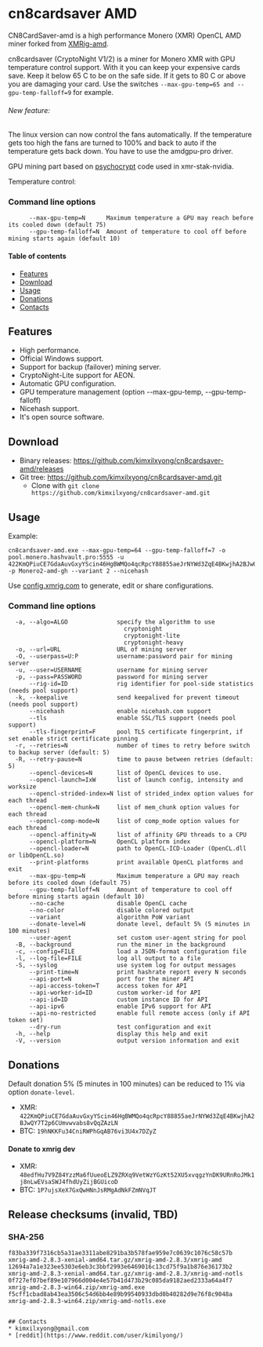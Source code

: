 # cn8cardsaver AMD

CN8CardSaver-amd is a high performance Monero (XMR) OpenCL AMD miner forked from [XMRig-amd](https://github.com/xmrig/xmrig-amd).

cn8cardsaver (CryptoNight V1/2) is a miner for Monero XMR with GPU temperature control support. With it you can keep your expensive cards save.
Keep it below 65 C to be on the safe side. If it gets to 80 C or above you are damaging your card.
Use the switches ```--max-gpu-temp=65 and --gpu-temp-falloff=9``` for example.

###### New feature:
The linux version can now control the fans automatically. If the temperature gets too high the fans are turned to 100% and back to auto if the temperature gets back down.
You have to use the amdgpu-pro driver.

GPU mining part based on [psychocrypt](https://github.com/psychocrypt) code used in xmr-stak-nvidia.

Temperature control:
### Command line options
```
      --max-gpu-temp=N      Maximum temperature a GPU may reach before its cooled down (default 75)
      --gpu-temp-falloff=N  Amount of temperature to cool off before mining starts again (default 10)
```

#### Table of contents
* [Features](#features)
* [Download](#download)
* [Usage](#usage)
* [Donations](#donations)
* [Contacts](#contacts)

## Features
* High performance.
* Official Windows support.
* Support for backup (failover) mining server.
* CryptoNight-Lite support for AEON.
* Automatic GPU configuration.
* GPU temperature management (option --max-gpu-temp, --gpu-temp-falloff)
* Nicehash support.
* It's open source software.

## Download
* Binary releases: https://github.com/kimxilxyong/cn8cardsaver-amd/releases
* Git tree: https://github.com/kimxilxyong/cn8cardsaver-amd.git
  * Clone with `git clone https://github.com/kimxilxyong/cn8cardsaver-amd.git`

## Usage

Example:
```
cn8cardsaver-amd.exe --max-gpu-temp=64 --gpu-temp-falloff=7 -o pool.monero.hashvault.pro:5555 -u 422KmQPiuCE7GdaAuvGxyYScin46HgBWMQo4qcRpcY88855aeJrNYWd3ZqE4BKwjhA2BJwQY7T2p6CUmvwvabs8vQqZAzLN.Monerogh -p Monero2-amd-gh --variant 2 --nicehash
```

Use [config.xmrig.com](https://config.xmrig.com/amd) to generate, edit or share configurations.

### Command line options
```
  -a, --algo=ALGO              specify the algorithm to use
                                 cryptonight
                                 cryptonight-lite
                                 cryptonight-heavy
  -o, --url=URL                URL of mining server
  -O, --userpass=U:P           username:password pair for mining server
  -u, --user=USERNAME          username for mining server
  -p, --pass=PASSWORD          password for mining server
      --rig-id=ID              rig identifier for pool-side statistics (needs pool support)
  -k, --keepalive              send keepalived for prevent timeout (needs pool support)
      --nicehash               enable nicehash.com support
      --tls                    enable SSL/TLS support (needs pool support)
      --tls-fingerprint=F      pool TLS certificate fingerprint, if set enable strict certificate pinning
  -r, --retries=N              number of times to retry before switch to backup server (default: 5)
  -R, --retry-pause=N          time to pause between retries (default: 5)
      --opencl-devices=N       list of OpenCL devices to use.
      --opencl-launch=IxW      list of launch config, intensity and worksize
      --opencl-strided-index=N list of strided_index option values for each thread
      --opencl-mem-chunk=N     list of mem_chunk option values for each thread
      --opencl-comp-mode=N     list of comp_mode option values for each thread
      --opencl-affinity=N      list of affinity GPU threads to a CPU
      --opencl-platform=N      OpenCL platform index
      --opencl-loader=N        path to OpenCL-ICD-Loader (OpenCL.dll or libOpenCL.so)
      --print-platforms        print available OpenCL platforms and exit
      --max-gpu-temp=N         Maximum temperature a GPU may reach before its cooled down (default 75)
      --gpu-temp-falloff=N     Amount of temperature to cool off before mining starts again (default 10)	  
      --no-cache               disable OpenCL cache
      --no-color               disable colored output
      --variant                algorithm PoW variant
      --donate-level=N         donate level, default 5% (5 minutes in 100 minutes)
      --user-agent             set custom user-agent string for pool
  -B, --background             run the miner in the background
  -c, --config=FILE            load a JSON-format configuration file
  -l, --log-file=FILE          log all output to a file
  -S, --syslog                 use system log for output messages
      --print-time=N           print hashrate report every N seconds
      --api-port=N             port for the miner API
      --api-access-token=T     access token for API
      --api-worker-id=ID       custom worker-id for API
      --api-id=ID              custom instance ID for API
      --api-ipv6               enable IPv6 support for API
      --api-no-restricted      enable full remote access (only if API token set)
      --dry-run                test configuration and exit
  -h, --help                   display this help and exit
  -V, --version                output version information and exit
```

## Donations
Default donation 5% (5 minutes in 100 minutes) can be reduced to 1% via option `donate-level`.

* XMR: `422KmQPiuCE7GdaAuvGxyYScin46HgBWMQo4qcRpcY88855aeJrNYWd3ZqE4BKwjhA2BJwQY7T2p6CUmvwvabs8vQqZAzLN`
* BTC: `19hNKKFu34CniRWPhGqAB76vi3U4x7DZyZ`

#### Donate to xmrig dev
* XMR: `48edfHu7V9Z84YzzMa6fUueoELZ9ZRXq9VetWzYGzKt52XU5xvqgzYnDK9URnRoJMk1j8nLwEVsaSWJ4fhdUyZijBGUicoD`
* BTC: `1P7ujsXeX7GxQwHNnJsRMgAdNkFZmNVqJT`


## Release checksums (invalid, TBD)
### SHA-256
```
f83ba339f7316cb5a31ae3311abe8291ba3b578fae959e7c0639c1076c58c57b xmrig-amd-2.8.3-xenial-amd64.tar.gz/xmrig-amd-2.8.3/xmrig-amd
12694a7a1e323ee5303e6eb3c3bbf2993e6469016c13cd75f9a1b876e36173b2 xmrig-amd-2.8.3-xenial-amd64.tar.gz/xmrig-amd-2.8.3/xmrig-amd-notls
0f727ef07bef89e107966d004e4e57b41d473b29c085da9182aed2333a64a4f7 xmrig-amd-2.8.3-win64.zip/xmrig-amd.exe
f5cff1cbad8ab43ea3506c54d6bb4e89b99540933dbd0b40282d9e76f8c9048a xmrig-amd-2.8.3-win64.zip/xmrig-amd-notls.exe
```

```

## Contacts
* kimxilxyong@gmail.com
* [reddit](https://www.reddit.com/user/kimilyong/)
